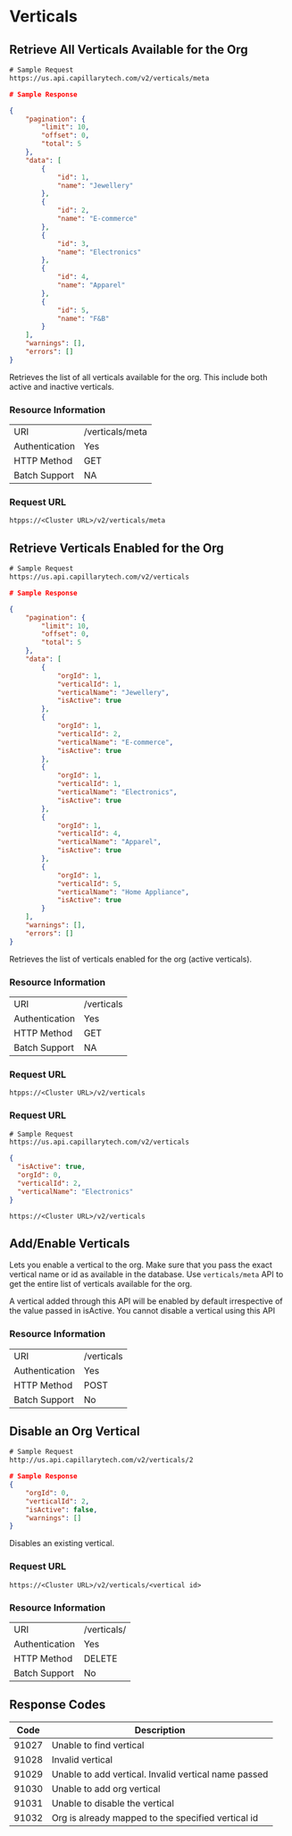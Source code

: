 # Verticals


## Retrieve All Verticals Available for the Org

```html
# Sample Request
https://us.api.capillarytech.com/v2/verticals/meta
```

```json
# Sample Response

{
    "pagination": {
        "limit": 10,
        "offset": 0,
        "total": 5
    },
    "data": [
        {
            "id": 1,
            "name": "Jewellery"
        },
        {
            "id": 2,
            "name": "E-commerce"
        },
        {
            "id": 3,
            "name": "Electronics"
        },
        {
            "id": 4,
            "name": "Apparel"
        },
        {
            "id": 5,
            "name": "F&B"
        }
    ],
    "warnings": [],
    "errors": []
}
```

Retrieves the list of all verticals available for the org. This include both active and inactive verticals.

### Resource Information

| | |
-- | --
URI | /verticals/meta
Authentication | Yes
HTTP Method | GET
Batch Support | NA

### Request URL

`htpps://<Cluster URL>/v2/verticals/meta`



## Retrieve Verticals Enabled for the Org 

```html
# Sample Request
https://us.api.capillarytech.com/v2/verticals
```

```json
# Sample Response

{
    "pagination": {
        "limit": 10,
        "offset": 0,
        "total": 5
    },
    "data": [
        {
            "orgId": 1,
            "verticalId": 1,
            "verticalName": "Jewellery",
            "isActive": true
        },
        {
            "orgId": 1,
            "verticalId": 2,
            "verticalName": "E-commerce",
            "isActive": true
        },
        {
            "orgId": 1,
            "verticalId": 1,
            "verticalName": "Electronics",
            "isActive": true
        },
        {
            "orgId": 1,
            "verticalId": 4,
            "verticalName": "Apparel",
            "isActive": true
        },
        {
            "orgId": 1,
            "verticalId": 5,
            "verticalName": "Home Appliance",
            "isActive": true
        }
    ],
    "warnings": [],
    "errors": []
}

```

Retrieves the list of verticals enabled for the org (active verticals).

### Resource Information

| | |
-- | --
URI | /verticals
Authentication | Yes
HTTP Method | GET
Batch Support | NA

### Request URL

`htpps://<Cluster URL>/v2/verticals`




### Request URL
```html
# Sample Request
https://us.api.capillarytech.com/v2/verticals
```

```json
{
  "isActive": true,
  "orgId": 0,
  "verticalId": 2,
  "verticalName": "Electronics"
}
```

`https://<Cluster URL>/v2/verticals`





## Add/Enable Verticals


Lets you enable a vertical to the org. Make sure that you pass the exact vertical name or id as available in the database. Use `verticals/meta` API to get the entire list of verticals available for the org.  

<aside class="notice">A vertical added through this API will be enabled by default irrespective of the value passed in isActive. You cannot disable a vertical using this API</aside>


### Resource Information

| | |
-- | --
URI | /verticals
Authentication | Yes
HTTP Method | POST
Batch Support | No





## Disable an Org Vertical

```html
# Sample Request
http://us.api.capillarytech.com/v2/verticals/2
```

```json
# Sample Response
{
    "orgId": 0,
    "verticalId": 2,
    "isActive": false,
    "warnings": []
}
```


Disables an existing vertical.

### Request URL
`https://<Cluster URL>/v2/verticals/<vertical id>`

### Resource Information

| | |
-- | --
URI | /verticals/<id>
Authentication | Yes
HTTP Method | DELETE
Batch Support | No


## Response Codes
Code | Description
---- | -----------
91027 | Unable to find vertical
91028 | Invalid vertical
91029 | Unable to add vertical. Invalid vertical name passed
91030 | Unable to add org vertical
91031 | Unable to disable the vertical
91032 | Org is already mapped to the specified vertical id